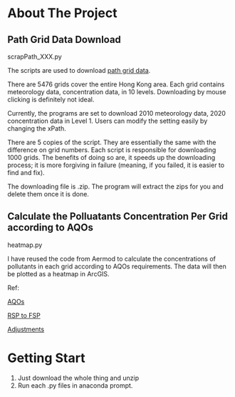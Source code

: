# About The Project
## Path Grid Data Download
scrapPath_XXX.py

The scripts are used to download [path grid data](https://path.epd.gov.hk/).

There are 5476 grids cover the entire Hong Kong area. Each grid contains meteorology data, concentration data, in 10 levels. Downloading by mouse clicking is definitely not ideal.

Currently, the programs are set to download 2010 meteorology data, 2020 concentration data in Level 1. Users can modify the setting easily by changing the xPath.

There are 5 copies of the script. They are essentially the same with the difference on grid numbers. Each script is responsible for downloading 1000 grids. The benefits of doing so are, it speeds up the downloading process; it is more forgiving in failure (meaning, if you failed, it is easier to find and fix).

The downloading file is .zip. The program will extract the zips for you and delete them once it is done.

## Calculate the Polluatants Concentration Per Grid according to AQOs
heatmap.py

I have reused the code from Aermod to calculate the concentrations of pollutants in each grid according to AQOs requirements. The data will then be plotted as a heatmap in ArcGIS.

Ref:

[AQOs](https://www.epd.gov.hk/epd/english/environmentinhk/air/air_quality_objectives/air_quality_objectives.html)

[RSP to FSP](https://www.epd.gov.hk/epd/english/environmentinhk/air/guide_ref/guide_aqa_model_g5.html)

[Adjustments](https://www.epd.gov.hk/epd/english/environmentinhk/air/guide_ref/guide_aqa_model_g1.html)


# Getting Start
1. Just download the whole thing and unzip
2. Run each .py files in anaconda prompt.